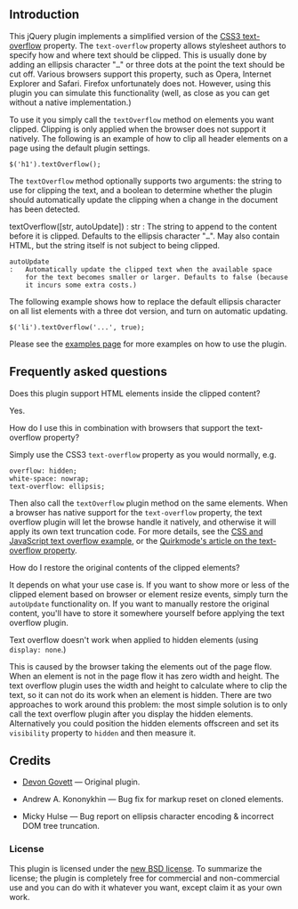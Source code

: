 ## Introduction

This jQuery plugin implements a simplified version of the
[CSS3 text-overflow](https://developer.mozilla.org/en/CSS/text-overflow)
property. The `text-overflow` property allows stylesheet authors to
specify how and where text should be clipped. This is usually done
by adding an ellipsis character "`…`" or three dots at the point
the text should be cut off. Various browsers support this property,
such as Opera, Internet Explorer and Safari. Firefox unfortunately
does not. However, using this plugin you can simulate this
functionality (well, as close as you can get without a native
implementation.)

To use it you simply call the `textOverflow` method on elements you
want clipped. Clipping is only applied when the browser does not
support it natively. The following is an example of how to clip all
header elements on a page using the default plugin settings.

    $('h1').textOverflow();

The `textOverflow` method optionally supports two arguments: the
string to use for clipping the text, and a boolean to determine
whether the plugin should automatically update the clipping when a
change in the document has been detected.

textOverflow([str, autoUpdate])
:   str
    :   The string to append to the content before it is clipped.
        Defaults to the ellipsis character "`…`". May also contain HTML,
        but the string itself is not subject to being clipped.

    autoUpdate
    :   Automatically update the clipped text when the available space
        for the text becomes smaller or larger. Defaults to false (because
        it incurs some extra costs.)



The following example shows how to replace the default ellipsis
character on all list elements with a three dot version, and turn
on automatic updating.

    $('li').textOverflow('...', true);

Please see the [examples page](examples.html) for more examples on
how to use the plugin.

## Frequently asked questions

Does this plugin support HTML elements inside the clipped content?

Yes.

How do I use this in combination with browsers that support the
text-overflow property?

Simply use the CSS3 `text-overflow` property as you would normally,
e.g.

    overflow: hidden;
    white-space: nowrap;
    text-overflow: ellipsis;

Then also call the `textOverflow` plugin method on the same
elements. When a browser has native support for the `text-overflow`
property, the text overflow plugin will let the browse handle it
natively, and otherwise it will apply its own text truncation code.
For more details, see the
[CSS and JavaScript text overflow example](examples/css-or-js.html), or the
[Quirkmode's article on the text-overflow property](http://www.quirksmode.org/css/textoverflow.html).

How do I restore the original contents of the clipped elements?

It depends on what your use case is. If you want to show more or
less of the clipped element based on browser or element resize
events, simply turn the `autoUpdate` functionality on. If you want
to manually restore the original content, you'll have to store it
somewhere yourself before applying the text overflow plugin.

Text overflow doesn't work when applied to hidden elements (using
`display: none`.)

This is caused by the browser taking the elements out of the page
flow. When an element is not in the page flow it has zero width and
height. The text overflow plugin uses the width and height to
calculate where to clip the text, so it can not do its work when an
element is hidden. There are two approaches to work around this
problem: the most simple solution is to only call the text overflow
plugin after you display the hidden elements. Alternatively you
could position the hidden elements offscreen and set its
`visibility` property to `hidden` and then measure it.

## Credits

-  
    [Devon Govett](http://devongovett.wordpress.com/2009/04/06/text-overflow-ellipsis-for-firefox-via-jquery/)
    ― Original plugin.

-  
    Andrew A. Kononykhin ― Bug fix for markup reset on cloned
    elements.

-  
    Micky Hulse ― Bug report on ellipsis character encoding & incorrect
    DOM tree truncation.

### License

This plugin is licensed under the
[new BSD license](http://www.bramstein.com/licenses/BSD.txt). To summarize the license; the
plugin is completely free for commercial and non-commercial use and
you can do with it whatever you want, except claim it as your own
work.

